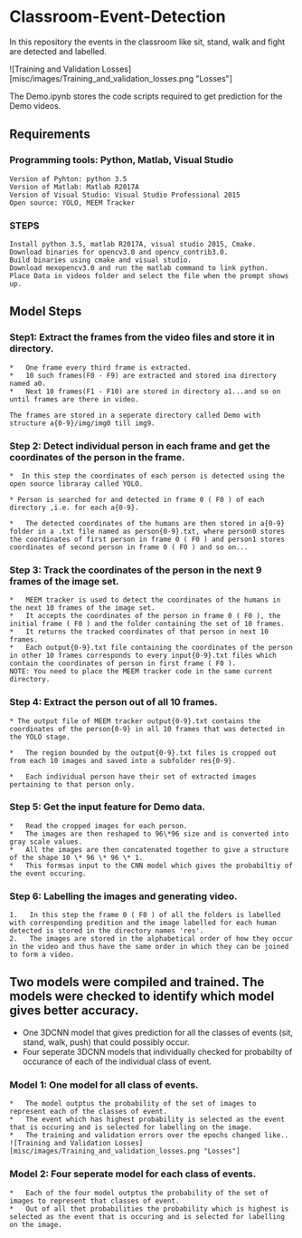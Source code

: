# Classroom-Event-Detection
In this repository the events in the classroom like sit, stand, walk and fight are detected and labelled.

![Training and Validation Losses][misc/images/Training_and_validation_losses.png "Losses"]

The Demo.ipynb stores the code scripts required to get prediction for the Demo videos.

## Requirements
### Programming tools: Python, Matlab, Visual Studio
	Version of Pyhton: python 3.5
	Version of Matlab: Matlab R2017A
	Version of Visual Studio: Visual Studio Professional 2015
	Open source: YOLO, MEEM Tracker
	
### STEPS
	Install python 3.5, matlab R2017A, visual studio 2015, Cmake.
	Download binaries for opencv3.0 and opencv_contrib3.0.
	Build binaries using cmake and visual studio.
	Download mexopencv3.0 and run the matlab command to link python.
	Place Data in videos folder and select the file when the prompt shows up.

## Model Steps
### Step1: Extract the frames from the video files and store it in directory.

	*   One frame every third frame is extracted.
	*   10 such frames(F0 - F9) are extracted and stored ina directory named a0.
	*   Next 10 frames(F1 - F10) are stored in directory a1...and so on until frames are there in video.

	The frames are stored in a seperate directory called Demo with structure a{0-9}/img/img0 till img9.

### Step 2: Detect individual person in each frame and get the coordinates of the person in the frame.

	*  In this step the coordinates of each person is detected using the open source libraray called YOLO.

	* Person is searched for and detected in frame 0 ( F0 ) of each directory ,i.e. for each a{0-9}.

	*   The detected coordinates of the humans are then stored in a{0-9} folder in a .txt file named as person{0-9}.txt, where person0 stores the coordinates of first person in frame 0 ( F0 ) and person1 stores coordinates of second person in frame 0 ( F0 ) and so on...

### Step 3: Track the coordinates of the person in the next 9 frames of the image set.

	*   MEEM tracker is used to detect the coordinates of the humans in the next 10 frames of the image set.
	*   It accepts the coordinates of the person in frame 0 ( F0 ), the initial frame ( F0 ) and the folder containing the set of 10 frames.
	*   It returns the tracked coordinates of that person in next 10 frames.
	*   Each output{0-9}.txt file containing the coordinates of the person in other 10 frames corresponds to every input{0-9}.txt files which contain the coordinates of person in first frame ( F0 ).
	NOTE: You need to place the MEEM tracker code in the same current directory.

### Step 4: Extract the person out of all 10 frames.

	* The output file of MEEM tracker output{0-9}.txt contains the coordinates of the person{0-9} in all 10 frames that was detected in the YOLO stage.   

	*   The region bounded by the output{0-9}.txt files is cropped out from each 10 images and saved into a subfolder res{0-9}.

	*   Each individual person have their set of extracted images pertaining to that person only.

### Step 5: Get the input feature for Demo data.


	*   Read the cropped images for each person. 
	*   The images are then reshaped to 96\*96 size and is converted into gray scale values.
	*   All the images are then concatenated together to give a structure of the shape 10 \* 96 \* 96 \* 1.
	*   This formsas input to the CNN model which gives the probabiltiy of the event occuring.

### Step 6: Labelling the images and generating video.


	1.   In this step the frame 0 ( F0 ) of all the folders is labelled with corresponding predition and the image labelled for each human detected is stored in the directory names 'res'.
	2.   The images are stored in the alphabetical order of how they occur in the video and thus have the same order in which they can be joined to form a video.
	
## Two models were compiled and trained. The models were checked to identify which model gives better accuracy.

*   One 3DCNN model that gives prediction for all the classes of events (sit, stand, walk, push) that could possibly occur.
*   Four seperate 3DCNN models that individually checked for probabilty of occurance of each of the individual class of event.

### Model 1: One model for all class of events.

	*   The model outptus the probability of the set of images to represent each of the classes of event.
	*   The event which has highest probability is selected as the event that is occuring and is selected for labelling on the image.
	*   The training and validation errors over the epochs changed like..
	![Training and Validation Losses][misc/images/Training_and_validation_losses.png "Losses"]

### Model 2: Four seperate model for each class of events.


	*   Each of the four model outptus the probability of the set of images to represent that classes of event.
	*   Out of all thet probabilities the probability which is highest is selected as the event that is occuring and is selected for labelling on the image.



